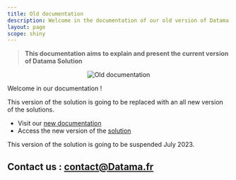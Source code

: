 ```yaml
---
title: Old documentation
description: Welcome in the documentation of our old version of Datama Solutions.
layout: page
scope: shiny
---
```


> **This documentation aims to explain and present the current version of Datama Solution**

<center><img src="{{site.url}}/{{site.baseurl}}/core_app/images/old_version.jpg" alt="Old documentation" /></center>

Welcome in our documentation !

This version of the solution is going to be replaced with an all new version of the solutions.
- Visit our [new documentation]({{site.url}}/{{site.baseurl}}/core_app/new_docs)
- Access the new version of the [solution](www.app.datama.io)

This version of the solution is going to be suspended July 2023.




## Contact us : contact@Datama.fr
